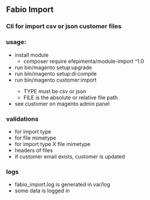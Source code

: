## Fabio Import

### Cli for import csv or json customer files

### usage:
- install module
    - composer require efepimenta/module-import ^1.0
- run bin/magento setup:upgrade
- run bin/magento setup:di:compile
- run bin/magento customer:import <TYPE> <FILE>
    - TYPE must be csv or json
    - FILE is the absolute or relative file path
- see customer on magento admin panel

### validations
- for import type
- for file mimetype
- for import type X file mimetype
- headers of files
- if customer email exists, customer is updated

### logs
- fabio_import.log is generated in var/log
- some data is logged in
